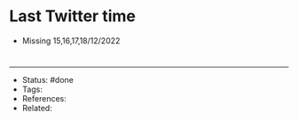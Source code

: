 # Last Twitter time
- Missing 15,16,17,18/12/2022

#

---
- Status: #done
- Tags:
- References:
- Related:

